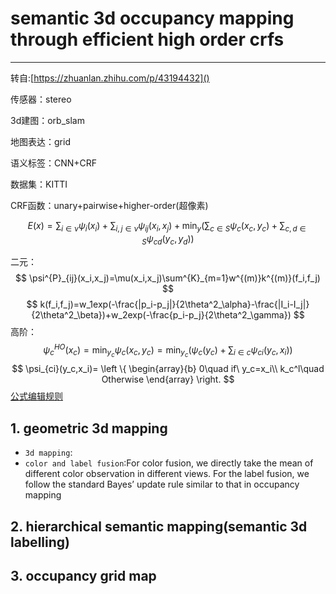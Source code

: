 # semantic 3d occupancy mapping through efficient high order crfs
***
转自:[https://zhuanlan.zhihu.com/p/43194432]()

传感器：stereo

3d建图：orb_slam

地图表达：grid

语义标签：CNN+CRF

数据集：KITTI

CRF函数：unary+pairwise+higher-order(超像素)

$$
E(x)=\sum_{i\in{\nu}}\psi_{i}(x_i)+\sum_{i,j\in{\nu}}\psi_{ij}(x_i,x_j)+\min_{y}(\sum_{c\in{S}}\psi_{c}(x_c,y_c)+\sum_{c,d\in{S}}\psi_{cd}(y_c,y_d))
$$

二元：
$$
\psi^{P}_{ij}(x_i,x_j)=\mu(x_i,x_j)\sum^{K}_{m=1}w^{(m)}k^{(m)}(f_i,f_j)
$$
$$
k(f_i,f_j)=w_1exp(-\frac{|p_i-p_j|}{2\theta^2_\alpha}-\frac{|I_i-I_j|}{2\theta^2_\beta})+w_2exp(-\frac{p_i-p_j}{2\theta^2_\gamma})
$$
高阶：
$$
\psi^{HO}_{c}(x_c)=\min_{y_c}\psi_c(x_c,y_c)=\min_{y_c}(\psi_c(y_c)+\sum_{i\in{c}}\psi_{ci}(y_c,x_i))
$$
$$
\psi_{ci}(y_c,x_i)=
\left \{
\begin{array}{b}
0\quad if\ y_c=x_i\\
k_c^l\quad Otherwise
\end{array}
\right.
$$
[公式编辑规则](https://www.jianshu.com/p/25f0139637b7)
## 1. geometric 3d mapping
- `3d mapping`:
- `color and label fusion`:For color fusion, we directly take the mean of different color observation in different views. For the label fusion, we follow the standard Bayes’ update rule similar to that in occupancy mapping
## 2. hierarchical semantic mapping(semantic 3d labelling)

## 3. occupancy grid map

